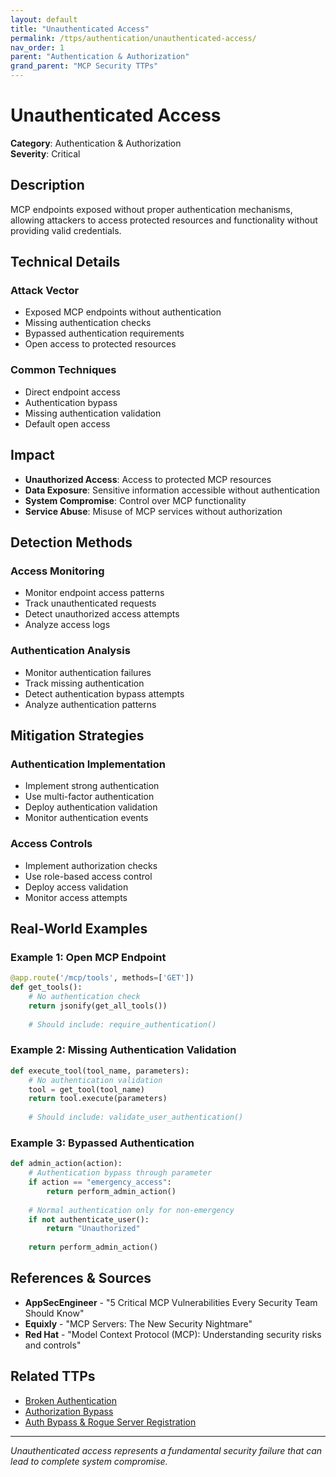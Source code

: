 ```yaml
---
layout: default
title: "Unauthenticated Access"
permalink: /ttps/authentication/unauthenticated-access/
nav_order: 1
parent: "Authentication & Authorization"
grand_parent: "MCP Security TTPs"
---
```


# Unauthenticated Access

**Category**: Authentication & Authorization  
**Severity**: Critical  

## Description

MCP endpoints exposed without proper authentication mechanisms, allowing attackers to access protected resources and functionality without providing valid credentials.

## Technical Details

### Attack Vector
- Exposed MCP endpoints without authentication
- Missing authentication checks
- Bypassed authentication requirements
- Open access to protected resources

### Common Techniques
- Direct endpoint access
- Authentication bypass
- Missing authentication validation
- Default open access

## Impact

- **Unauthorized Access**: Access to protected MCP resources
- **Data Exposure**: Sensitive information accessible without authentication
- **System Compromise**: Control over MCP functionality
- **Service Abuse**: Misuse of MCP services without authorization

## Detection Methods

### Access Monitoring
- Monitor endpoint access patterns
- Track unauthenticated requests
- Detect unauthorized access attempts
- Analyze access logs

### Authentication Analysis
- Monitor authentication failures
- Track missing authentication
- Detect authentication bypass attempts
- Analyze authentication patterns

## Mitigation Strategies

### Authentication Implementation
- Implement strong authentication
- Use multi-factor authentication
- Deploy authentication validation
- Monitor authentication events

### Access Controls
- Implement authorization checks
- Use role-based access control
- Deploy access validation
- Monitor access attempts

## Real-World Examples

### Example 1: Open MCP Endpoint
```python
@app.route('/mcp/tools', methods=['GET'])
def get_tools():
    # No authentication check
    return jsonify(get_all_tools())
    
    # Should include: require_authentication()
```

### Example 2: Missing Authentication Validation
```python
def execute_tool(tool_name, parameters):
    # No authentication validation
    tool = get_tool(tool_name)
    return tool.execute(parameters)
    
    # Should include: validate_user_authentication()
```

### Example 3: Bypassed Authentication
```python
def admin_action(action):
    # Authentication bypass through parameter
    if action == "emergency_access":
        return perform_admin_action()
    
    # Normal authentication only for non-emergency
    if not authenticate_user():
        return "Unauthorized"
    
    return perform_admin_action()
```

## References & Sources

- **AppSecEngineer** - "5 Critical MCP Vulnerabilities Every Security Team Should Know"
- **Equixly** - "MCP Servers: The New Security Nightmare"
- **Red Hat** - "Model Context Protocol (MCP): Understanding security risks and controls"

## Related TTPs

- [Broken Authentication](broken-authentication.md)
- [Authorization Bypass](authorization-bypass.md)
- [Auth Bypass & Rogue Server Registration](auth-bypass-rogue-server.md)

---

*Unauthenticated access represents a fundamental security failure that can lead to complete system compromise.*